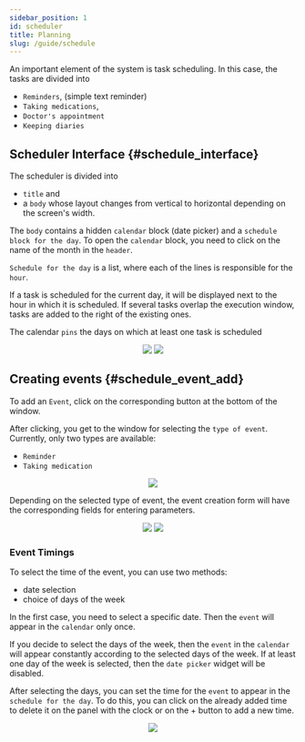 ```yaml
---
sidebar_position: 1
id: scheduler
title: Planning
slug: /guide/schedule
---
```


An important element of the system is task scheduling. In this case, the tasks are divided into

- `Reminders`, (simple text reminder)
- `Taking medications`,
- `Doctor's appointment`
- `Keeping diaries`

## Scheduler Interface {#schedule_interface}

The scheduler is divided into

- `title` and
- a `body` whose layout changes from vertical to horizontal depending on the screen's width.

The `body` contains a hidden `calendar` block (date picker) and a `schedule block for the day`. To open the `calendar` block, you need to click on the name of the month in the `header`.

`Schedule for the day` is a list, where each of the lines is responsible for the `hour`.

If a task is scheduled for the current day, it will be displayed next to the hour in which it is scheduled. If several tasks overlap the execution window, tasks are added to the right of the existing ones.

The calendar `pins` the days on which at least one task is scheduled

<div align="center">
    <img type="imgscreen" src="/WM_doc/img/guide/calendar/schedulerView.png"/>
    <img type="imgscreen" src="/WM_doc/img/guide/calendar/schedulerCalendar.png"/>
</div>

## Creating events {#schedule_event_add}

To add an `Event`, click on the corresponding button at the bottom of the window.

After clicking, you get to the window for selecting the `type of event`. Currently, only two types are available:

- `Reminder`
- `Taking medication`

<div align="center"><img type="imgscreen" src="/WM_doc/img/guide/calendar/schedulerEventTypes.png"/></div>

Depending on the selected type of event, the event creation form will have the corresponding fields for entering parameters.

<div align="center">
    <img type="imgscreen" src="/WM_doc/img/guide/calendar/addEvent_default.png"/>
    <img type="imgscreen" src="/WM_doc/img/guide/calendar/addEvent_med.png"/>
</div>

### Event Timings

To select the time of the event, you can use two methods:

- date selection
- choice of days of the week

In the first case, you need to select a specific date. Then the `event` will appear in the `calendar` only once.

If you decide to select the days of the week, then the `event` in the `calendar` will appear constantly according to the selected days of the week. If at least one day of the week is selected, then the `date picker` widget will be disabled.

After selecting the days, you can set the time for the `event` to appear in the `schedule for the day`. To do this, you can click on the already added time to delete it on the panel with the clock or on the + button to add a new time.

<div align="center"><img type="imgscreen" src="/WM_doc/img/guide/calendar/schedulerTimeSelector.png"/></div>
